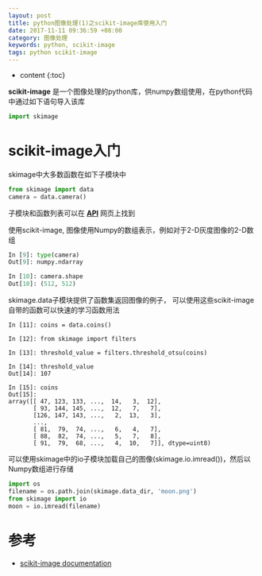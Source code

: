 ```yaml
---
layout: post
title: python图像处理(1)之scikit-image库使用入门
date: 2017-11-11 09:36:59 +08:00
category: 图像处理
keywords: python, scikit-image
tags: python scikit-image
---
```


* content
{:toc}


**scikit-image** 是一个图像处理的python库，供numpy数组使用，在python代码中通过如下语句导入该库

```python
import skimage
```

# scikit-image入门

skimage中大多数函数在如下子模块中

```python
from skimage import data
camera = data.camera()
```

子模块和函数列表可以在 **[API](http://scikit-image.org/docs/stable/api/api.html)** 网页上找到

使用scikit-image, 图像使用Numpy的数组表示，例如对于2-D灰度图像的2-D数组

```python
In [9]: type(camera)
Out[9]: numpy.ndarray

In [10]: camera.shape
Out[10]: (512, 512)
```

skimage.data子模块提供了函数集返回图像的例子， 可以使用这些scikit-image自带的函数可以快速的学习函数用法

```
In [11]: coins = data.coins()

In [12]: from skimage import filters

In [13]: threshold_value = filters.threshold_otsu(coins)

In [14]: threshold_value
Out[14]: 107

In [15]: coins
Out[15]:
array([[ 47, 123, 133, ...,  14,   3,  12],
       [ 93, 144, 145, ...,  12,   7,   7],
       [126, 147, 143, ...,   2,  13,   3],
       ...,
       [ 81,  79,  74, ...,   6,   4,   7],
       [ 88,  82,  74, ...,   5,   7,   8],
       [ 91,  79,  68, ...,   4,  10,   7]], dtype=uint8)
```

可以使用skimage中的io子模块加载自己的图像(skimage.io.imread())，然后以Numpy数组进行存储

```python
import os
filename = os.path.join(skimage.data_dir, 'moon.png')
from skimage import io
moon = io.imread(filename)
```

# 参考

- [scikit-image documentation](http://scikit-image.org/docs/dev/user_guide/getting_started.html)
